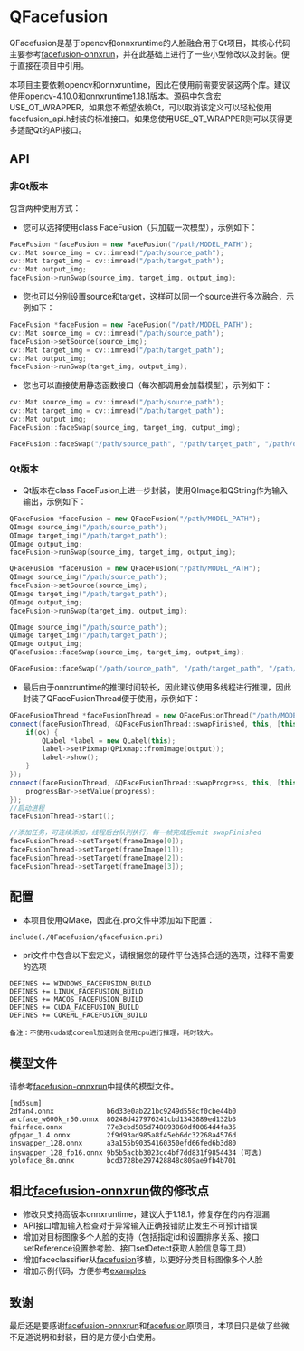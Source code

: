 # QFacefusion

QFacefusion是基于opencv和onnxruntime的人脸融合用于Qt项目，其核心代码主要参考[facefusion-onnxrun](https://github.com/hpc203/facefusion-onnxrun)，并在此基础上进行了一些小型修改以及封装。便于直接在项目中引用。

本项目主要依赖opencv和onnxruntime，因此在使用前需要安装这两个库。建议使用opencv-4.10.0和onnxruntime1.18.1版本。源码中包含宏USE_QT_WRAPPER，如果您不希望依赖Qt，可以取消该定义可以轻松使用facefusion_api.h封装的标准接口。如果您使用USE_QT_WRAPPER则可以获得更多适配Qt的API接口。

## API

### 非Qt版本

包含两种使用方式：

- 您可以选择使用class FaceFusion（只加载一次模型），示例如下：

```cpp
FaceFusion *faceFusion = new FaceFusion("/path/MODEL_PATH");
cv::Mat source_img = cv::imread("/path/source_path");
cv::Mat target_img = cv::imread("/path/target_path");
cv::Mat output_img;
faceFusion->runSwap(source_img, target_img, output_img);
```

- 您也可以分别设置source和target，这样可以同一个source进行多次融合，示例如下：

```cpp
FaceFusion *faceFusion = new FaceFusion("/path/MODEL_PATH");
cv::Mat source_img = cv::imread("/path/source_path");
faceFusion->setSource(source_img);
cv::Mat target_img = cv::imread("/path/target_path");
cv::Mat output_img;
faceFusion->runSwap(target_img, output_img);
```

- 您也可以直接使用静态函数接口（每次都调用会加载模型），示例如下：

```cpp
cv::Mat source_img = cv::imread("/path/source_path");
cv::Mat target_img = cv::imread("/path/target_path");
cv::Mat output_img;
FaceFusion::faceSwap(source_img, target_img, output_img);
```

```cpp
FaceFusion::faceSwap("/path/source_path", "/path/target_path", "/path/output_path");
```

### Qt版本

- Qt版本在class FaceFusion上进一步封装，使用QImage和QString作为输入输出，示例如下：

```cpp
QFaceFusion *faceFusion = new QFaceFusion("/path/MODEL_PATH");
QImage source_img("/path/source_path");
QImage target_img("/path/target_path");
QImage output_img;
faceFusion->runSwap(source_img, target_img, output_img);
```

```cpp
QFaceFusion *faceFusion = new QFaceFusion("/path/MODEL_PATH");
QImage source_img("/path/source_path");
faceFusion->setSource(source_img);
QImage target_img("/path/target_path");
QImage output_img;
faceFusion->runSwap(target_img, output_img);
```

```cpp
QImage source_img("/path/source_path");
QImage target_img("/path/target_path");
QImage output_img;
QFaceFusion::faceSwap(source_img, target_img, output_img);
```

```cpp
QFaceFusion::faceSwap("/path/source_path", "/path/target_path", "/path/output_path");
```

- 最后由于onnxruntime的推理时间较长，因此建议使用多线程进行推理，因此封装了QFaceFusionThread便于使用，示例如下：

```cpp
QFaceFusionThread *faceFusionThread = new QFaceFusionThread("/path/MODEL_PATH", this);
connect(faceFusionThread, &QFaceFusionThread::swapFinished, this, [this](bool ok, const QImage& target, const QImage& output){
    if(ok) {
        QLabel *label = new QLabel(this);
        label->setPixmap(QPixmap::fromImage(output));
        label->show();
    }
});
connect(faceFusionThread, &QFaceFusionThread::swapProgress, this, [this](uint64_t progress){
    progressBar->setValue(progress);
});
//启动进程
faceFusionThread->start();

//添加任务，可连续添加，线程后台队列执行，每一帧完成后emit swapFinished
faceFusionThread->setTarget(frameImage[0]);
faceFusionThread->setTarget(frameImage[1]);
faceFusionThread->setTarget(frameImage[2]);
faceFusionThread->setTarget(frameImage[3]);

```

## 配置

- 本项目使用QMake，因此在.pro文件中添加如下配置：

```
include(./QFacefusion/qfacefusion.pri)
```

- pri文件中包含以下宏定义，请根据您的硬件平台选择合适的选项，注释不需要的选项

```
DEFINES += WINDOWS_FACEFUSION_BUILD
DEFINES += LINUX_FACEFUSION_BUILD
DEFINES += MACOS_FACEFUSION_BUILD
DEFINES += CUDA_FACEFUSION_BUILD
DEFINES += COREML_FACEFUSION_BUILD
```

    备注：不使用cuda或coreml加速则会使用cpu进行推理，耗时较大。

## 模型文件

请参考[facefusion-onnxrun](https://github.com/hpc203/facefusion-onnxrun)中提供的模型文件。

```
[md5sum]
2dfan4.onnx             b6d33e0ab221bc9249d558cf0cbe44b0
arcface_w600k_r50.onnx  80248d427976241cbd1343889ed132b3
fairface.onnx           77e3cbd585d748893860df0064d4fa35
gfpgan_1.4.onnx         2f9d93ad985a8f45eb6dc32268a4576d
inswapper_128.onnx      a3a155b90354160350efd66fed6b3d80
inswapper_128_fp16.onnx 9b5b5acbb3023cc4bf7dd831f9854434 (可选)
yoloface_8n.onnx        bcd3728be297428848c809ae9fb4b701
```

## 相比[facefusion-onnxrun](https://github.com/hpc203/facefusion-onnxrun)做的修改点

- 修改只支持高版本onnxruntime，建议大于1.18.1，修复存在的内存泄漏
- API接口增加输入检查对于异常输入正确报错防止发生不可预计错误
- 增加对目标图像多个人脸的支持（包括指定id和设置排序关系、接口setReference设置参考脸、接口setDetect获取人脸信息等工具）
- 增加faceclassifier从[facefusion](https://github.com/facefusion/facefusion)移植，以更好分类目标图像多个人脸
- 增加示例代码，方便参考[examples](./examples)

## 致谢

最后还是要感谢[facefusion-onnxrun](https://github.com/hpc203/facefusion-onnxrun)和[facefusion](https://github.com/facefusion/facefusion)原项目，本项目只是做了些微不足道说明和封装，目的是方便小白使用。

